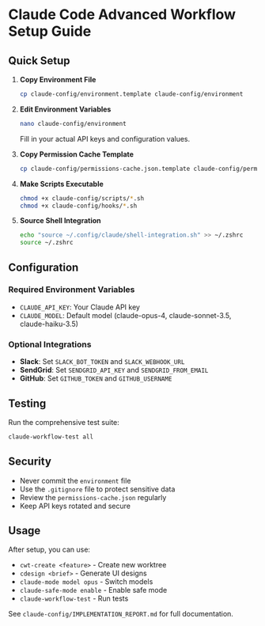# Claude Code Advanced Workflow Setup Guide

## Quick Setup

1. **Copy Environment File**
   ```bash
   cp claude-config/environment.template claude-config/environment
   ```

2. **Edit Environment Variables**
   ```bash
   nano claude-config/environment
   ```
   Fill in your actual API keys and configuration values.

3. **Copy Permission Cache Template**
   ```bash
   cp claude-config/permissions-cache.json.template claude-config/permissions-cache.json
   ```

4. **Make Scripts Executable**
   ```bash
   chmod +x claude-config/scripts/*.sh
   chmod +x claude-config/hooks/*.sh
   ```

5. **Source Shell Integration**
   ```bash
   echo "source ~/.config/claude/shell-integration.sh" >> ~/.zshrc
   source ~/.zshrc
   ```

## Configuration

### Required Environment Variables

- `CLAUDE_API_KEY`: Your Claude API key
- `CLAUDE_MODEL`: Default model (claude-opus-4, claude-sonnet-3.5, claude-haiku-3.5)

### Optional Integrations

- **Slack**: Set `SLACK_BOT_TOKEN` and `SLACK_WEBHOOK_URL`
- **SendGrid**: Set `SENDGRID_API_KEY` and `SENDGRID_FROM_EMAIL`
- **GitHub**: Set `GITHUB_TOKEN` and `GITHUB_USERNAME`

## Testing

Run the comprehensive test suite:
```bash
claude-workflow-test all
```

## Security

- Never commit the `environment` file
- Use the `.gitignore` file to protect sensitive data
- Review the `permissions-cache.json` regularly
- Keep API keys rotated and secure

## Usage

After setup, you can use:
- `cwt-create <feature>` - Create new worktree
- `cdesign <brief>` - Generate UI designs
- `claude-mode model opus` - Switch models
- `claude-safe-mode enable` - Enable safe mode
- `claude-workflow-test` - Run tests

See `claude-config/IMPLEMENTATION_REPORT.md` for full documentation.